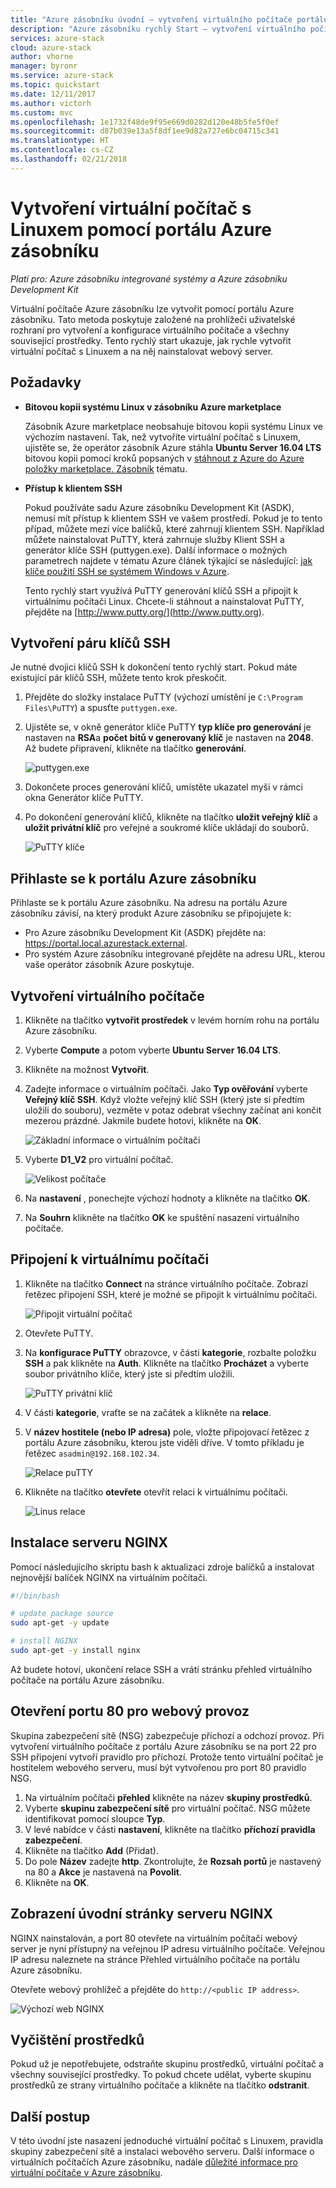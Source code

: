 ```yaml
---
title: "Azure zásobníku úvodní – vytvoření virtuálního počítače portálu"
description: "Azure zásobníku rychlý Start – vytvoření virtuálního počítače s Linuxem pomocí portálu"
services: azure-stack
cloud: azure-stack
author: vhorne
manager: byronr
ms.service: azure-stack
ms.topic: quickstart
ms.date: 12/11/2017
ms.author: victorh
ms.custom: mvc
ms.openlocfilehash: 1e1732f48de9f95e669d0282d120e48b5fe5f0ef
ms.sourcegitcommit: d87b039e13a5f8df1ee9d82a727e6bc04715c341
ms.translationtype: HT
ms.contentlocale: cs-CZ
ms.lasthandoff: 02/21/2018
---
```

# <a name="create-a-linux-virtual-machine-with-the-azure-stack-portal"></a>Vytvoření virtuální počítač s Linuxem pomocí portálu Azure zásobníku

*Platí pro: Azure zásobníku integrované systémy a Azure zásobníku Development Kit*

Virtuální počítače Azure zásobníku lze vytvořit pomocí portálu Azure zásobníku. Tato metoda poskytuje založené na prohlížeči uživatelské rozhraní pro vytvoření a konfigurace virtuálního počítače a všechny související prostředky. Tento rychlý start ukazuje, jak rychle vytvořit virtuální počítač s Linuxem a na něj nainstalovat webový server.

## <a name="prerequisites"></a>Požadavky

* **Bitovou kopii systému Linux v zásobníku Azure marketplace**

   Zásobník Azure marketplace neobsahuje bitovou kopii systému Linux ve výchozím nastavení. Tak, než vytvoříte virtuální počítač s Linuxem, ujistěte se, že operátor zásobník Azure stáhla **Ubuntu Server 16.04 LTS** bitovou kopii pomocí kroků popsaných v [stáhnout z Azure do Azure položky marketplace. Zásobník](../azure-stack-download-azure-marketplace-item.md) tématu.

* **Přístup k klientem SSH**

   Pokud používáte sadu Azure zásobníku Development Kit (ASDK), nemusí mít přístup k klientem SSH ve vašem prostředí. Pokud je to tento případ, můžete mezi více balíčků, které zahrnují klientem SSH. Například můžete nainstalovat PuTTY, která zahrnuje služby Klient SSH a generátor klíče SSH (puttygen.exe). Další informace o možných parametrech najdete v tématu Azure článek týkající se následující: [jak klíče použití SSH se systémem Windows v Azure](https://docs.microsoft.com/azure/virtual-machines/linux/ssh-from-windows#windows-packages-and-ssh-clients).

   Tento rychlý start využívá PuTTY generování klíčů SSH a připojit k virtuálnímu počítači Linux. Chcete-li stáhnout a nainstalovat PuTTY, přejděte na [http://www.putty.org/](http://www.putty.org).

## <a name="create-an-ssh-key-pair"></a>Vytvoření páru klíčů SSH

Je nutné dvojici klíčů SSH k dokončení tento rychlý start. Pokud máte existující pár klíčů SSH, můžete tento krok přeskočit.

1. Přejděte do složky instalace PuTTY (výchozí umístění je ```C:\Program Files\PuTTY```) a spusťte ```puttygen.exe```.
2. Ujistěte se, v okně generátor klíče PuTTY **typ klíče pro generování** je nastaven na **RSA**a **počet bitů v generovaný klíč** je nastaven na **2048**. Až budete připravení, klikněte na tlačítko **generování**.

   ![puttygen.exe](media/azure-stack-quick-linux-portal/Putty01.PNG)

3. Dokončete proces generování klíčů, umístěte ukazatel myši v rámci okna Generátor klíče PuTTY.
4. Po dokončení generování klíčů, klikněte na tlačítko **uložit veřejný klíč** a **uložit privátní klíč** pro veřejné a soukromé klíče ukládají do souborů.

   ![PuTTY klíče](media/azure-stack-quick-linux-portal/Putty02.PNG)



## <a name="sign-in-to-the-azure-stack-portal"></a>Přihlaste se k portálu Azure zásobníku

Přihlaste se k portálu Azure zásobníku. Na adresu na portálu Azure zásobníku závisí, na který produkt Azure zásobníku se připojujete k:

* Pro Azure zásobníku Development Kit (ASDK) přejděte na: https://portal.local.azurestack.external.
* Pro systém Azure zásobníku integrované přejděte na adresu URL, kterou vaše operátor zásobník Azure poskytuje.

## <a name="create-the-virtual-machine"></a>Vytvoření virtuálního počítače

1. Klikněte na tlačítko **vytvořit prostředek** v levém horním rohu na portálu Azure zásobníku.

2. Vyberte **Compute** a potom vyberte **Ubuntu Server 16.04 LTS**.
3. Klikněte na možnost **Vytvořit**.

4. Zadejte informace o virtuálním počítači. Jako **Typ ověřování** vyberte **Veřejný klíč SSH**. Když vložte veřejný klíč SSH (který jste si předtím uložili do souboru), vezměte v potaz odebrat všechny začínat ani končit mezerou prázdné. Jakmile budete hotovi, klikněte na **OK**.

   ![Základní informace o virtuálním počítači](media/azure-stack-quick-linux-portal/linux-01.PNG)

5. Vyberte **D1_V2** pro virtuální počítač.

   ![Velikost počítače](media/azure-stack-quick-linux-portal/linux-02.PNG)

6. Na **nastavení** , ponechejte výchozí hodnoty a klikněte na tlačítko **OK**.

7. Na **Souhrn** klikněte na tlačítko **OK** ke spuštění nasazení virtuálního počítače.


## <a name="connect-to-the-virtual-machine"></a>Připojení k virtuálnímu počítači

1. Klikněte na tlačítko **Connect** na stránce virtuálního počítače. Zobrazí řetězec připojení SSH, které je možné se připojit k virtuálnímu počítači.

   ![Připojit virtuální počítač](media/azure-stack-quick-linux-portal/linux-03.PNG)

2. Otevřete PuTTY.
3. Na **konfigurace PuTTY** obrazovce, v části **kategorie**, rozbalte položku **SSH** a pak klikněte na **Auth**. Klikněte na tlačítko **Procházet** a vyberte soubor privátního klíče, který jste si předtím uložili.

   ![PuTTY privátní klíč](media/azure-stack-quick-linux-portal/Putty03.PNG)
4. V části **kategorie**, vraťte se na začátek a klikněte na **relace**.
5. V **název hostitele (nebo IP adresa)** pole, vložte připojovací řetězec z portálu Azure zásobníku, kterou jste viděli dříve. V tomto příkladu je řetězec ```asadmin@192.168.102.34```.
 
   ![Relace puTTY](media/azure-stack-quick-linux-portal/Putty04.PNG)
6. Klikněte na tlačítko **otevřete** otevřít relaci k virtuálnímu počítači.

   ![Linus relace](media/azure-stack-quick-linux-portal/Putty05.PNG)

## <a name="install-nginx"></a>Instalace serveru NGINX

Pomocí následujícího skriptu bash k aktualizaci zdroje balíčků a instalovat nejnovější balíček NGINX na virtuálním počítači. 

```bash 
#!/bin/bash

# update package source
sudo apt-get -y update

# install NGINX
sudo apt-get -y install nginx
```

Až budete hotoví, ukončení relace SSH a vrátí stránku přehled virtuálního počítače na portálu Azure zásobníku.


## <a name="open-port-80-for-web-traffic"></a>Otevření portu 80 pro webový provoz 

Skupina zabezpečení sítě (NSG) zabezpečuje příchozí a odchozí provoz. Při vytvoření virtuálního počítače z portálu Azure zásobníku se na port 22 pro SSH připojení vytvoří pravidlo pro příchozí. Protože tento virtuální počítač je hostitelem webového serveru, musí být vytvořenou pro port 80 pravidlo NSG.

1. Na virtuálním počítači **přehled** klikněte na název **skupiny prostředků**.
2. Vyberte **skupinu zabezpečení sítě** pro virtuální počítač. NSG můžete identifikovat pomocí sloupce **Typ**. 
3. V levé nabídce v části **nastavení**, klikněte na tlačítko **příchozí pravidla zabezpečení**.
4. Klikněte na tlačítko **Add** (Přidat).
5. Do pole **Název** zadejte **http**. Zkontrolujte, že **Rozsah portů** je nastavený na 80 a **Akce** je nastavená na **Povolit**. 
6. Klikněte na **OK**.


## <a name="view-the-nginx-welcome-page"></a>Zobrazení úvodní stránky serveru NGINX

NGINX nainstalován, a port 80 otevřete na virtuálním počítači webový server je nyní přístupný na veřejnou IP adresu virtuálního počítače. Veřejnou IP adresu naleznete na stránce Přehled virtuálního počítače na portálu Azure zásobníku.

Otevřete webový prohlížeč a přejděte do ```http://<public IP address>```.

![Výchozí web NGINX](media/azure-stack-quick-linux-portal/linux-04.PNG)


## <a name="clean-up-resources"></a>Vyčištění prostředků

Pokud už je nepotřebujete, odstraňte skupinu prostředků, virtuální počítač a všechny související prostředky. To pokud chcete udělat, vyberte skupinu prostředků ze strany virtuálního počítače a klikněte na tlačítko **odstranit**.

## <a name="next-steps"></a>Další postup

V této úvodní jste nasazení jednoduché virtuální počítač s Linuxem, pravidla skupiny zabezpečení sítě a instalaci webového serveru. Další informace o virtuálních počítačích Azure zásobníku, nadále [důležité informace pro virtuální počítače v Azure zásobníku](azure-stack-vm-considerations.md).

